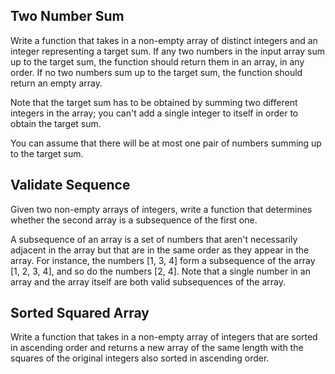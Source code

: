 ## Two Number Sum
Write a function that takes in a non-empty array of distinct integers and an
integer representing a target sum. If any two numbers in the input array sum
up to the target sum, the function should return them in an array, in any
order. If no two numbers sum up to the target sum, the function should return
an empty array.

Note that the target sum has to be obtained by summing two different integers
in the array; you can't add a single integer to itself in order to obtain the
target sum.

You can assume that there will be at most one pair of numbers summing up to
the target sum.

## Validate Sequence
Given two non-empty arrays of integers, write a function that determines
whether the second array is a subsequence of the first one.

A subsequence of an array is a set of numbers that aren't necessarily adjacent
in the array but that are in the same order as they appear in the array. For
instance, the numbers <span>[1, 3, 4]</span>  form a subsequence of the array
<span>[1, 2, 3, 4]</span>, and so do the numbers <span>[2, 4]</span>. Note
that a single number in an array and the array itself are both valid
subsequences of the array.

## Sorted Squared Array
Write a function that takes in a non-empty array of integers that are sorted
in ascending order and returns a new array of the same length with the squares
of the original integers also sorted in ascending order.



